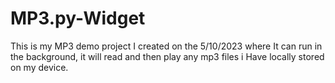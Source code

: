 # MP3.py-Widget
This is my MP3 demo project I created on the 5/10/2023 where It can run in the background,  it will read and then play any mp3 files i Have locally stored on my device. 
